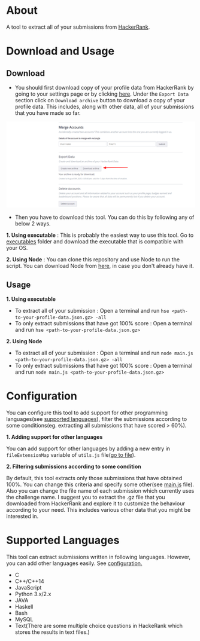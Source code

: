 # About
A tool to extract all of your submissions from [HackerRank](https://www.hackerrank.com).

# Download and Usage
## Download
- You should first download copy of your profile data from HackerRank by going to your settings page or by clicking [here](https://www.hackerrank.com/settings/account). Under the ```Export Data``` section click on ```Download archive``` button to download a copy of your profile data. This includes, along with other data, all of your submissions that you have made so far.

<img src="https://github.com/chandrakishorSingh/hackerrank-solutions-extractor/blob/master/images/hackerrank-settings-screenshot.png" width=1000>

- Then you have to download this tool. You can do this by following any of below 2 ways.

**1. Using executable** : This is probably the easiest way to use this tool. Go to [executables](https://github.com/chandrakishorSingh/hackerrank-solutions-extractor/tree/master/executables) folder and download the executable that is compatible with your OS.

**2. Using Node** : You can clone this repository and use Node to run the script. You can download Node from [here](https://nodejs.org/en/), in case you don't already have it.

## Usage
**1. Using executable**
  - To extract all of your submission : Open a terminal and run ```hse <path-to-your-profile-data.json.gz> -all```
  - To only extract submissions that have got 100% score : Open a terminal and run ```hse <path-to-your-profile-data.json.gz>```

**2. Using Node**
  - To extract all of your submission : Open a terminal and run ```node main.js <path-to-your-profile-data.json.gz> -all```
  - To only extract submissions that have got 100% score : Open a terminal and run ```node main.js <path-to-your-profile-data.json.gz>```
  
# Configuration
You can configure this tool to add support for other programming languages(see [supported languages](https://github.com/chandrakishorSingh/hackerrank-solutions-extractor#supported-languages)), filter the submissions according to some conditions(eg. extracting all submissions that have scored > 60%).

**1. Adding support for other languages**

You can add support for other languages by adding a new entry in ```fileExtensionMap``` variable of ```utils.js``` file([go to file](https://github.com/chandrakishorSingh/hackerrank-solutions-extractor/blob/master/utils.js#L8)).

**2. Filtering submissions according to some condition**

By default, this tool extracts only those submissions that have obtained 100%. You can change this criteria and specify some other(see [main.js](https://github.com/chandrakishorSingh/hackerrank-solutions-extractor/blob/master/main.js#L21) file). Also you can change the file name of each submission which currently uses the challenge name. I suggest you to extract the .gz file that you downloaded from HackerRank and explore it to customize the behaviour according to your need. This includes various other data that you might be interested in.

# Supported Languages
This tool can extract submissions written in following languages. However, you can add other languages easily. See [configuration.](https://github.com/chandrakishorSingh/hackerrank-solutions-extractor/new/master?readme=1#configuration)

- C
- C++/C++14
- JavaScript
- Python 3.x/2.x
- JAVA
- Haskell
- Bash
- MySQL
- Text(There are some multiple choice questions in HackeRank which stores the results in text files.)
